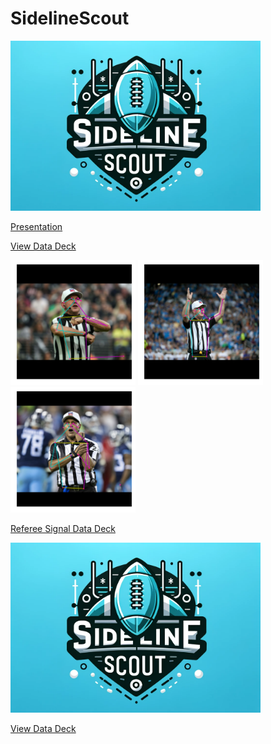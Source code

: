 # SidelineScout

<img src="https://raw.githubusercontent.com/JordanHalas/SidelineScout/main/SidelineScoutLOGO1.png" alt="SidelineScout Logo" width="400"/>

[Presentation](https://fau-my.sharepoint.com/:p:/g/personal/jhalas2021_fau_edu/EZ--zg667HVLrJrXBCmoWNgBPlgiJJStSz_NIHlhPvjUtA?e=xDhF6S)

[View Data Deck](https://docs.google.com/presentation/d/1s-3XwArqzks6DPu_DDcLldfSc8wgA9nYkfS7Ku21uXY/edit?usp=sharing)

<img src="https://github.com/JordanHalas/SidelineScout/raw/main/FalseStart1.png" alt="Image Alt Text" width="200"/>
<img src="https://raw.githubusercontent.com/JordanHalas/SidelineScout/main/TDpose1.png" alt="Image Alt Text" width="200"/>
<img src="https://raw.githubusercontent.com/JordanHalas/SidelineScout/main/HoldingPose1.png" alt="Image Alt Text" width="200"/>

[Referee Signal Data Deck](https://docs.google.com/presentation/d/1flHv4ys7hqtWPr6Scjil9JMpQmDz6lFumikzIGEu8P0/edit?usp=sharing)

<img src="https://raw.githubusercontent.com/JordanHalas/SidelineScout/main/SidelineScoutLOGO1.png" alt="SidelineScout Logo" width="400"/>

[View Data Deck](https://docs.google.com/presentation/d/1s-3XwArqzks6DPu_DDcLldfSc8wgA9nYkfS7Ku21uXY/edit?usp=sharing)
